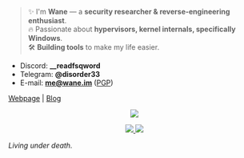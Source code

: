 > ✨ I'm **Wane** — a **security researcher & reverse-engineering enthusiast**.<br>
> 🔥 Passionate about **hypervisors, kernel internals, specifically Windows**.<br>
> 🛠️ **Building tools** to make my life easier.<br>

+ Discord: **__readfsqword**
+ Telegram: **@disorder33**
+ E-mail: **me@wane.im** ([PGP](https://wane.im/pgp))

[Webpage](https://wane.im/) | [Blog](https://blog.wane.im/)

<p align="center">
  <img src="https://github-profile-trophy.vercel.app/?username=NeoMaster831&theme=gitdimmed&column=5" />
</p>

<div align="center">
<a href="https://github.com/anuraghazra/github-readme-stats">
  <img src="https://github-readme-stats.vercel.app/api?username=NeoMaster831&show_icons=true&theme=github_dark&hide_border=true&include_all_commits=true" />
</a>
<a href="https://github.com/anuraghazra/github-readme-stats">
  <img src="https://github-readme-stats.vercel.app/api/top-langs/?username=NeoMaster831&langs_count=8&layout=compact&theme=github_dark&hide_border=true" />
</a>
</div>

*Living under death.*
